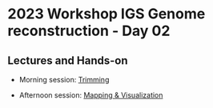 # 2023 Workshop IGS Genome reconstruction - Day 02

## Lectures and Hands-on 

* Morning session: [Trimming](trimming.md) 

* Afternoon session: [Mapping & Visualization](mapping.md) 

